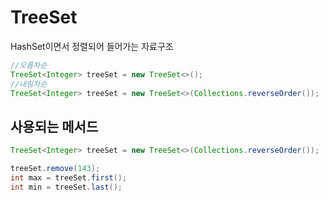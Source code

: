 # TreeSet

HashSet이면서 정렬되어 들어가는 자료구조

~~~java
//오름차순
TreeSet<Integer> treeSet = new TreeSet<>();
//내림차순
TreeSet<Integer> treeSet = new TreeSet<>(Collections.reverseOrder());
~~~



## 사용되는 메서드

~~~java
TreeSet<Integer> treeSet = new TreeSet<>(Collections.reverseOrder());

treeSet.remove(143);
int max = treeSet.first();
int min = treeSet.last();
~~~

